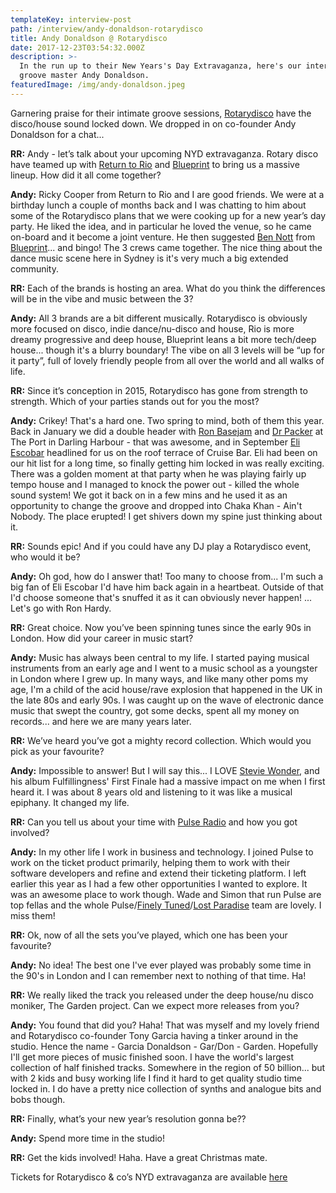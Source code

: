 ```yaml
---
templateKey: interview-post
path: /interview/andy-donaldson-rotarydisco
title: Andy Donaldson @ Rotarydisco
date: 2017-12-23T03:54:32.000Z
description: >-
  In the run up to their New Years's Day Extravaganza, here's our interview with
  groove master Andy Donaldson.
featuredImage: /img/andy-donaldson.jpeg
---
```

Garnering praise for their intimate groove sessions, [Rotarydisco](https://www.facebook.com/RotarydiscoSydney/) have the disco/house sound locked down. We dropped in on co-founder Andy Donaldson for a chat...

**RR:** Andy - let’s talk about your upcoming NYD extravaganza. Rotary disco have teamed up with [Return to Rio](https://www.facebook.com/ReturnToRio/) and [Blueprint](https://www.facebook.com/blueprintentsydney) to bring us a massive lineup. How did it all come together? 

**Andy:** Ricky Cooper from Return to Rio and I are good friends.  We were at a birthday lunch a couple of months back and I was chatting to him about some of the Rotarydisco plans that we were cooking up for a new year’s day party.  He liked the idea, and in particular he loved the venue, so he came on-board and it become a joint venture.  He then suggested [Ben Nott](https://www.facebook.com/djbennott/) from [Blueprint](https://www.facebook.com/blueprintentsydney)... and bingo!  The 3 crews came together.  The nice thing about the dance music scene here in Sydney is it's very much a big extended community. 

**RR:** Each of the brands is hosting an area. What do you think the differences will be in the vibe and music between the 3? 

**Andy:** All 3 brands are a bit different musically.  Rotarydisco is obviously more focused on disco, indie dance/nu-disco and house, Rio is more dreamy progressive and deep house,  Blueprint leans a bit more tech/deep house... though it's a blurry boundary!  The vibe on all 3 levels will be “up for it party”, full of lovely friendly people from all over the world and all walks of life.

**RR:** Since it’s conception in 2015, Rotarydisco has gone from strength to strength. Which of your parties stands out for you the most? 

**Andy:** Crikey!  That's a hard one.  Two spring to mind, both of them this year.  Back in January we did a double header with [Ron Basejam](https://www.facebook.com/RonBasejam/) and [Dr Packer](https://www.facebook.com/drpackeredits/) at The Port in Darling Harbour - that was awesome, and in September [Eli Escobar](https://www.facebook.com/DJEliEscobar/) headlined for us on the roof terrace of Cruise Bar.  Eli had been on our hit list for a long time, so finally getting him locked in was really exciting.  There was a golden moment at that party when he was playing fairly up tempo house and I managed to knock the power out - killed the whole sound system!  We got it back on in a few mins and he used it as an opportunity to change the groove and dropped into Chaka Khan - Ain't Nobody.  The place erupted!  I get shivers down my spine just thinking about it.

**RR:** Sounds epic! And if you could have any DJ play a Rotarydisco event, who would it be?  

**Andy:** Oh god, how do I answer that!  Too many to choose from... I'm such a big fan of Eli Escobar I'd have him back again in a heartbeat.  Outside of that I'd choose someone that's snuffed it as it can obviously never happen! ... Let's go with Ron Hardy. 

**RR:** Great choice. Now you’ve been spinning tunes since the early 90s in London. How did your career in music start? 

**Andy:** Music has always been central to my life.  I started paying musical instruments from an early age and I went to a music school as a youngster in London where I grew up.  In many ways, and like many other poms my age, I'm a child of the acid house/rave explosion that happened in the UK in the late 80s and early 90s.  I was caught up on the wave of electronic dance music that swept the country, got some decks, spent all my money on records... and here we are many years later.

**RR:** We’ve heard you’ve got a mighty record collection. Which would you pick as your favourite? 

**Andy:** Impossible to answer!  But I will say this... I LOVE [Stevie Wonder](https://www.facebook.com/StevieWonder/), and his album Fulfillingness' First Finale had a massive impact on me when I first heard it.  I was about 8 years old and listening to it was like a musical epiphany.  It changed my life.    

**RR:** Can you tell us about your time with [Pulse Radio](https://www.facebook.com/PulseGlobal/) and how you got involved? 

**Andy:** In my other life I work in business and technology.  I joined Pulse to work on the ticket product primarily, helping them to work with their software developers and refine and extend their ticketing platform.  I left earlier this year as I had a few other opportunities I wanted to explore. It was an awesome place to work though.  Wade and Simon that run Pulse are top fellas and the whole Pulse/[Finely Tuned](https://www.facebook.com/FinelyTunedAU/)/[Lost Paradise](https://www.facebook.com/LostParadiseAU/) team are lovely.  I miss them!

**RR:** Ok, now of all the sets you’ve played, which one has been your favourite? 

**Andy:** No idea! The best one I've ever played was probably some time in the 90's in London and I can remember next to nothing of that time. Ha!  

**RR:** We really liked the track you released under the deep house/nu disco moniker, The Garden project. Can we expect more releases from you? 

**Andy:** You found that did you?  Haha!  That was myself and my lovely friend and Rotarydisco co-founder Tony Garcia having a tinker around in the studio.  Hence the name - Garcia Donaldson - Gar/Don - Garden.  Hopefully I'll get more pieces of music finished soon.  I have the world's largest collection of half finished tracks.  Somewhere in the region of 50 billion... but with 2 kids and busy working life I find it hard to get quality studio time locked in.  I do have a pretty nice collection of synths and analogue bits and bobs though.

**RR:** Finally, what’s your new year’s resolution gonna be??

**Andy:** Spend more time in the studio!

**RR:** Get the kids involved! Haha. Have a great Christmas mate.

Tickets for Rotarydisco & co’s NYD extravaganza are available [here](https://l.facebook.com/l.php?u=https%3A%2F%2Fpulseradio.net%2Fevents%2Fview%2F14545&h=ATNx7qDfr3dF7VxgVl5iP6Ds3Ll3vFGCdOrG7Ltanq6vCd7XtjF0dOpNm9bN5CHvJjtjCZIhf5pnFgZQlBwHSIC8GpaVedGyp94AQDBQSVkgwiFvDv06rWbT)
